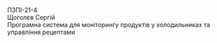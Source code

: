 ПЗПІ-21-4\
Щоголєв Сергій\
Програмна система для моніторингу продуктів у холодильниках та управління рецептами
